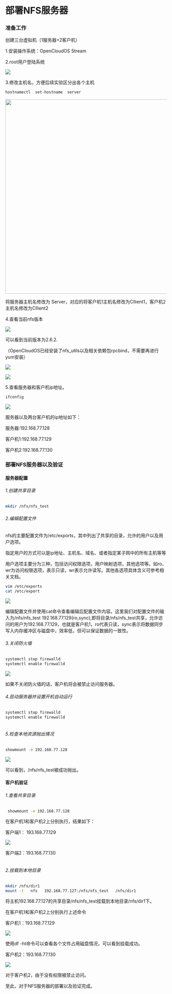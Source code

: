 # 部署NFS服务器

### 准备工作

创建三台虚拟机（1服务器+2客户机）

1.安装操作系统：OpenCloudOS Stream

2.root用户登陆系统

![](C:\Users\86188\AppData\Roaming\marktext\images\2023-05-25-19-07-02-image.png)

3.修改主机名，方便后续实验区分出各个主机

```bash
hostnamectl  set-hostname  server 
```

<img src="file:///C:/Users/86188/AppData/Roaming/marktext/images/2023-05-25-19-09-36-image.png" title="" alt="" width="605">

将服务器主机名修改为 Server，对应的将客户机1主机名修改为Cllient1，客户机2主机名修改为Cllient2

4.查看当前nfs版本

![](C:\Users\86188\Desktop\img\2.png)

可以看到当前版本为2.6.2.

（OpenCloudOS已经安装了nfs_utils以及相关依赖包rpcbind，不需要再进行yum安装）

![](C:\Users\86188\Desktop\img\4.png)

![](C:\Users\86188\Desktop\img\5.png)

5.查看服务器和客户机ip地址。

```bash
ifconfig
```

![](C:\Users\86188\Desktop\img\6.png)

服务器以及两台客户机的ip地址如下：

服务器:192.168.77.128

客户机1:192.168.77.129

客户机2:192.168.77.130

### 部署NFS服务器以及验证

#### 服务器配置

###### 1.创建共享目录

```bash
mkdir /nfs/nfs_test 
```

###### 2.编辑配置文件

nfs的主要配置文件为/etc/exports，其中列出了共享的目录，允许的用户以及用户选项。

指定用户的方式可以是ip地址、主机名、域名、或者指定某子网中的所有主机等等

用户选项主要分为三种，包括访问权限选项，用户映射选项，其他选项等。如ro、wr为访问权限选项，表示只读，wr表示允许读写。其他各选项具体含义可参考相关文档。

```bash
vim /etc/exports
cat /etc/export
```

![](C:\Users\86188\Desktop\img\8.png)

编辑配置文件并使用cat命令查看编辑后配置文件内容。这里我们对配置文件的输入为/nfs/nfs_test 192.168.77.129(ro,sync),即将目录/nfs/nfs_test共享，允许访问的用户为192.168.77.129，也就是客户机1，ro代表只读，sync表示将数据同步写入内存缓冲区与磁盘中，效率低，但可以保证数据的一致性。

###### 3.关闭防火墙

```bash
systemctl stop firewalld
systemctl enable firewalld
```

![](C:\Users\86188\Desktop\img\9.png)

如果不关闭防火墙的话，客户机将会被禁止访问服务器。

###### 4.启动服务器并设置开机自动运行

```bash
systemctl stop firewalld
systemctl enable firewalld
```

<img title="" src="file:///C:/Users/86188/Desktop/img/11.png" alt="" data-align="inline">

###### 5.检查本地资源抛出情况

```bash
showmount -e 192.168.77.128
```

![](C:\Users\86188\Desktop\img\12.png)

可以看到，/nfs/nfs_test被成功抛出。

#### 客户机验证

###### 1.查看共享目录

```bash
 showmount -e 192.168.77.128
```

在客户机1和客户机2上分别执行，结果如下：

客户端1： 193.168.77.129

![](C:\Users\86188\Desktop\img\12.png)

客户端2：193.168.77.130

<img title="" src="file:///C:/Users/86188/Desktop/img/13.png" alt="" data-align="inline">

###### 2.挂载到本地目录

```bash
mkdir /nfs/dir1
mount -t   nfs   192.168.77.127:/nfs/nfs_test   /nfs/dir1
```

将主机192.168.77.127的共享目录/nfs/nfs_test挂载到本地目录/nfs/dir1下。

在客户机1和客户机2上分别执行上述命令

客户机1：193.168.77.129

![](C:\Users\86188\Desktop\img\14.png)

使用df -ht命令可以查看各个文件占用磁盘情况，可以看到挂载成功。

客户机2：193.168.77.130

![](C:\Users\86188\Desktop\img\15.png)

对于客户机2，由于没有权限被禁止访问。

至此，对于NFS服务器的部署以及验证完成。
